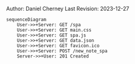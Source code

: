 Author: Daniel Cherney
Last Revision: 2023-12-27
```mermaid
sequenceDiagram
    User->>+Server: GET /spa
    User->>+Server: GET main.css
    User->>+Server: GET spa.js
    User->>+Server: GET data.json
    User->>+Server: GET favicon.ico
    User->>+Server: POST /new_note_spa
    Server->>+User: 201 Created
```